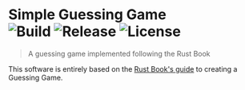 <h1>
  Simple Guessing Game<br>
  <img alt="Build" src="https://img.shields.io/github/workflow/status/willpinha/simple-guessing-game/Rust?style=flat-square&logo=github">
  <img alt="Release" src="https://img.shields.io/github/v/release/willpinha/simple-guessing-game?include_prereleases&style=flat-square">
  <img alt="License" src="https://img.shields.io/github/license/willpinha/simple-guessing-game?style=flat-square">
</h1>

> A guessing game implemented following the Rust Book 

This software is entirely based on the [Rust Book's guide](https://doc.rust-lang.org/stable/book/ch20-00-final-project-a-web-server.html) to creating a Guessing Game.
